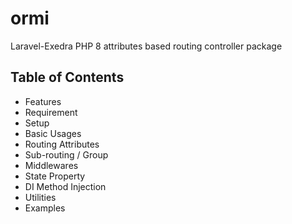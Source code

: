 # ormi
Laravel-Exedra PHP 8 attributes based routing controller package

## Table of Contents
- Features
- Requirement
- Setup
- Basic Usages
- Routing Attributes
- Sub-routing / Group
- Middlewares
- State Property
- DI Method Injection
- Utilities
- Examples
